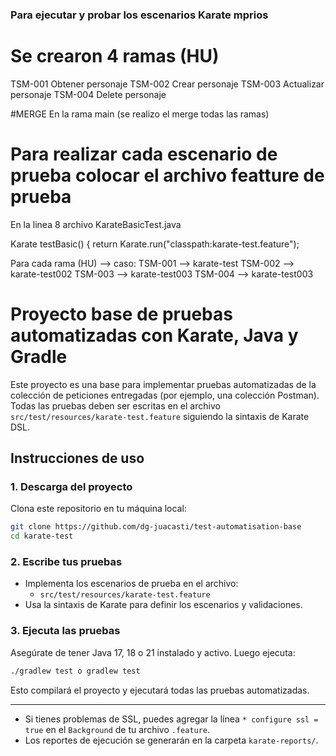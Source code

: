 ### Para ejecutar y probar los escenarios Karate mprios
# Se crearon 4 ramas (HU)
TSM-001 Obtener personaje
TSM-002 Crear personaje
TSM-003 Actualizar personaje
TSM-004 Delete personaje

#MERGE
En la rama main (se realizo el merge todas las ramas)

# Para realizar cada escenario de prueba colocar el archivo featture de prueba
En la linea 8 archivo KarateBasicTest.java

Karate testBasic() {
        return Karate.run("classpath:karate-test.feature");

Para cada rama (HU) --> caso: 
  TSM-001 --> karate-test
  TSM-002 --> karate-test002
  TSM-003 --> karate-test003
  TSM-004 --> karate-test003

# Proyecto base de pruebas automatizadas con Karate, Java y Gradle

Este proyecto es una base para implementar pruebas automatizadas de la colección de peticiones entregadas (por ejemplo, una colección Postman). Todas las pruebas deben ser escritas en el archivo `src/test/resources/karate-test.feature` siguiendo la sintaxis de Karate DSL.

## Instrucciones de uso

### 1. Descarga del proyecto

Clona este repositorio en tu máquina local:

```sh
git clone https://github.com/dg-juacasti/test-automatisation-base
cd karate-test
```

### 2. Escribe tus pruebas

- Implementa los escenarios de prueba en el archivo:
  - `src/test/resources/karate-test.feature`
- Usa la sintaxis de Karate para definir los escenarios y validaciones.

### 3. Ejecuta las pruebas

Asegúrate de tener Java 17, 18 o 21 instalado y activo. Luego ejecuta:

```sh
./gradlew test o gradlew test
```

Esto compilará el proyecto y ejecutará todas las pruebas automatizadas.

---

- Si tienes problemas de SSL, puedes agregar la línea `* configure ssl = true` en el `Background` de tu archivo `.feature`.
- Los reportes de ejecución se generarán en la carpeta `karate-reports/`.
